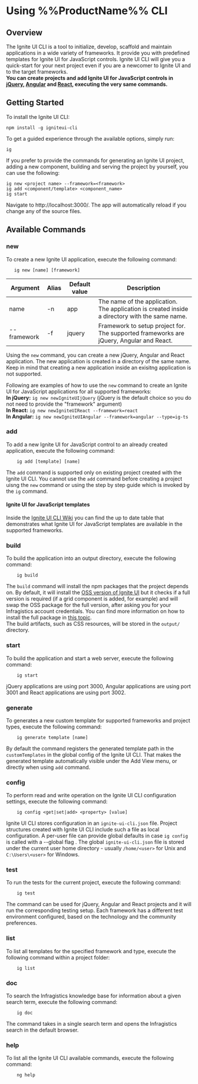 <!--
|metadata|
{
    "fileName": "Using-Ignite-UI-CLI",
    "controlName": [],
    "tags": ["CLI"]
}
|metadata|
-->
# Using %%ProductName%% CLI

## Overview
The Ignite UI CLI is a tool to initialize, develop, scaffold  and maintain applications in a wide variety of frameworks. It provide you with predefined templates for Ignite UI for JavaScript controls. Ignite UI CLI will give you a quick-start for your next project even if you are a newcomer to Ignite UI and to the target frameworks.<br/>
**You can create projects and add Ignite UI for JavaScript controls in [jQuery](https://jquery.com), [Angular](https://angular.io) and [React](https://reactjs.org), executing the very same commands.**

## Getting Started
To install the Ignite UI CLI:
```
npm install -g igniteui-cli
```

To get a guided experience through the available options, simply run:
```
ig
```

If you prefer to provide the commands for generating an Ignite UI project, adding a new component, building and serving the project by yourself, you can use the following:
```
ig new <project name> --framework=<framework>
ig add <component/template> <component_name>
ig start
```
Navigate to http://localhost:3000/. The app will automatically reload if you change any of the source files.

## Available Commands

### new
To create a new Ignite UI application, execute the following command:

```
   ig new [name] [framework]
```

| Argument   | Alias | Default value | Description                                                                                   |
| ---------  | ----- |---------------| --------------------------------------------------------------------------------------------- |
| name       | -n    | app           | The name of the application. The application is created inside a directory with the same name.|
| --framework| -f    | jquery        | Framework to setup project for. The supported frameworks are jQuery, Angular and React.       |

Using the `new` command, you can create a new jQuery, Angular and React application.
The new application is created in a directory of the same name.
Keep in mind that creating a new application inside an exisitng application is not supported.

Following are examples of how to use the `new` command to create an Ignite UI for JavaScript applications for all supported frameworks:<br/>
**In jQuery:** `ig new newIgniteUIjQuery` (jQuery is the default choice so you do not need to provide the "framework" argument)<br/>
**In React:** `ig new newIgniteUIReact --framework=react`<br/>
**In Angular:** `ig new newIgniteUIAngular --framework=angular --type=ig-ts`

### add
To add a new Ignite UI for JavaScript control to an already created application, execute the following command:

```
    ig add [template] [name]
```

The `add` command is supported only on existing project created with the Ignite UI CLI. You cannot use the `add` command before creating a project uisng the `new` command or using the step by step guide which is invoked by the `ig` command.

#### Ignite UI for JavaScript templates
Inside the [Ignite UI CLI Wiki](https://github.com/IgniteUI/igniteui-cli/wiki/Add#ignite-ui-for-javascript-templates) you can find the up to date table that demonstrates what Ignite UI for JavaScript templates are available in the supported frameworks.


### build
To build the application into an output directory, execute the following command:

```
    ig build
```

The `build` command will install the npm packages that the project depends on. By default, it will install the [OSS version of Ignite UI](https://github.com/IgniteUI/ignite-ui) but it checks if a full version is required (if a grid component is added, for example) and will swap the OSS package for the full version, after asking you for your Infragistics account credentials. You can find more information on how to install the full package in [this topic](https://www.igniteui.com/help/using-ignite-ui-npm-packages).<br/>
The build artifacts, such as CSS resources, will be stored in the `output/` directory.

### start
To build the application and start a web server, execute the following command:

```
    ig start
```
jQuery applications are using port 3000, Angular applications are using port 3001 and React applications are using port 3002.

### generate
To generates a new custom template for supported frameworks and project types, execute the following command:

```
    ig generate template [name]
```

By default the command registers the generated template path in the `customTemplates` in the global config of the Ignite UI CLI. That makes the generated template automatically visible under the Add View menu, or directly when using `add` command.

### config

To perform read and write operation on the Ignite UI CLI configuration settings, execute the following command:

```
    ig config <get|set|add> <property> [value]
```

Ignite UI CLI stores configuration in an `ignite-ui-cli.json` file. Project structures created with Ignite UI CLI include such a file as local configuration. A per-user file can provide global defaults in case `ig config` is called with a --global flag . The global `ignite-ui-cli.json` file is stored under the current user home directory - usually `/home/<user>` for Unix and `C:\Users\<user>` for Windows.

### test

To run the tests for the current project, execute the following command:

```
    ig test
```

The command can be used for jQuery, Angular and React projects and it will run the corresponding testing setup. Each framework has a different test environment configured, based on the technology and the community preferences.

### list

To list all templates for the specified framework and type, execute the following command within a project folder:

```
    ig list
```

### doc

To search the Infragistics knowledge base for information about a given search term, execute the following command:

```
    ig doc
```

The command takes in a single search term and opens the Infragistics search in the default browser.

### help
To list all the Ignite UI CLI available commands, execute the following command:

```
    ng help
```
